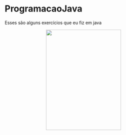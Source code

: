 # ProgramacaoJava
Esses são alguns exercícios que eu fiz em java

<p align="center">
  <img width="240" height="320" src="http://s.glbimg.com/jo/g1/f/original/2011/08/22/22-java-300.jpg">
</p>
